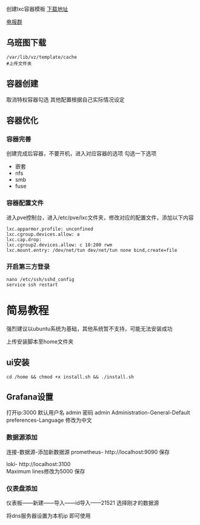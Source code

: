 创建lxc容器模板
[下载地址](https://github.com/KHTdhl/rosrbgprouter/releases/download/v1.0.0/ubuntu-22.04-standard_22.04-1_amd64.1.tar.zst)

[电报群](https://t.me/+bzSRf6dtG3lhYWVl)
## 乌班图下载
```
/var/lib/vz/template/cache
#上传文件夹
```
## 容器创建
取消特权容器勾选
其他配置根据自己实际情况设定
## 容器优化
### 容器完善
创建完成后容器，不要开机，进入对应容器的选项
勾选一下选项
- 嵌套
- nfs
- smb
- fuse
### 容器配置文件
进入pve控制台，进入/etc/pve/lxc文件夹，修改对应的配置文件，添加以下内容
```
lxc.apparmor.profile: unconfined
lxc.cgroup.devices.allow: a
lxc.cap.drop: 
lxc.cgroup2.devices.allow: c 10:200 rwm
lxc.mount.entry: /dev/net/tun dev/net/tun none bind,create=file
```
### 开启第三方登录
```
nano /etc/ssh/sshd_config
service ssh restart
```
# 简易教程
强烈建议以ubuntu系统为基础，其他系统暂不支持，可能无法安装成功

上传安装脚本至home文件夹
## ui安装
```
cd /home && chmod +x install.sh && ./install.sh
```
## Grafana设置

打开ip:3000
默认用户名  admin  密码  admin
Administration-General-Default preferences-Language 修改为中文

### 数据源添加
连接-数据源-添加新数据源
prometheus-  http://localhost:9090    保存

loki- http://localhost:3100   
Maximum lines修改为5000
保存

### 仪表盘添加 
仪表板——新建——导入——id导入——21521
选择刚才的数据源


将dns服务器设置为本机ip    即可使用
